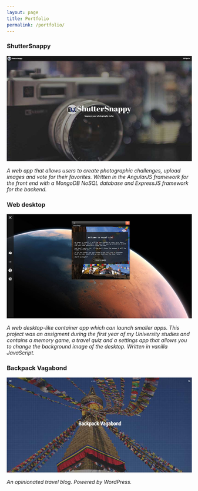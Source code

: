 ```yaml
---
layout: page
title: Portfolio
permalink: /portfolio/
---
```

### ShutterSnappy
<a href="https://shuttersnappy.com" target="_blank">![shuttersnappy](/img/portfolio/shuttersnappy.jpg "ShutterSnappy landing page")</a>

*A web app that allows users to create photographic challenges, upload images and vote for their favorites. Written in the AngularJS framework for the front end with a MongoDB NoSQL database and ExpressJS framework for the backend.*

### Web desktop

<a href="http://wd.beppek.me/wd/client/debug/" target="_blank">![Personal Web Desktop](/img/portfolio/pwd.jpg "Personal Web Desktop")</a>

*A web desktop-like container app which can launch smaller apps. This project was an assigment during the first year of my University studies and contains a memory game, a travel quiz and a settings app that allows you to change the background image of the desktop. Written in vanilla JavaScript.*

### Backpack Vagabond

<a href="http://backpackvagabond.com" target="_blank">![Backpack Vagabond](/img/portfolio/backpackvagabond.jpg "Backpack Vagabond")</a>

*An opinionated travel blog. Powered by WordPress.*
